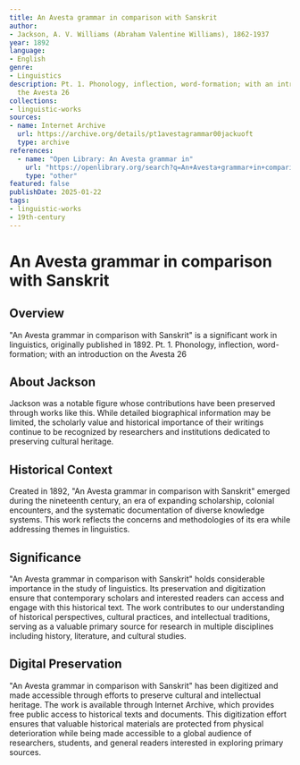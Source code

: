 ```yaml
---
title: An Avesta grammar in comparison with Sanskrit
author:
- Jackson, A. V. Williams (Abraham Valentine Williams), 1862-1937
year: 1892
language:
- English
genre:
- Linguistics
description: Pt. 1. Phonology, inflection, word-formation; with an introduction on
  the Avesta 26
collections:
- linguistic-works
sources:
- name: Internet Archive
  url: https://archive.org/details/pt1avestagrammar00jackuoft
  type: archive
references:
  - name: "Open Library: An Avesta grammar in"
    url: "https://openlibrary.org/search?q=An+Avesta+grammar+in+comparison+with+Jackson+A+V+Williams+Abraham+Valentine+Williams+1862-1937"
    type: "other"
featured: false
publishDate: 2025-01-22
tags:
- linguistic-works
- 19th-century
---
```

# An Avesta grammar in comparison with Sanskrit

## Overview

"An Avesta grammar in comparison with Sanskrit" is a significant work in linguistics, originally published in 1892. Pt. 1. Phonology, inflection, word-formation; with an introduction on the Avesta 26

## About Jackson

Jackson was a notable figure whose contributions have been preserved through works like this. While detailed biographical information may be limited, the scholarly value and historical importance of their writings continue to be recognized by researchers and institutions dedicated to preserving cultural heritage.

## Historical Context

Created in 1892, "An Avesta grammar in comparison with Sanskrit" emerged during the nineteenth century, an era of expanding scholarship, colonial encounters, and the systematic documentation of diverse knowledge systems. This work reflects the concerns and methodologies of its era while addressing themes in linguistics.

## Significance

"An Avesta grammar in comparison with Sanskrit" holds considerable importance in the study of linguistics. Its preservation and digitization ensure that contemporary scholars and interested readers can access and engage with this historical text. The work contributes to our understanding of historical perspectives, cultural practices, and intellectual traditions, serving as a valuable primary source for research in multiple disciplines including history, literature, and cultural studies.

## Digital Preservation

"An Avesta grammar in comparison with Sanskrit" has been digitized and made accessible through efforts to preserve cultural and intellectual heritage. The work is available through Internet Archive, which provides free public access to historical texts and documents. This digitization effort ensures that valuable historical materials are protected from physical deterioration while being made accessible to a global audience of researchers, students, and general readers interested in exploring primary sources.
